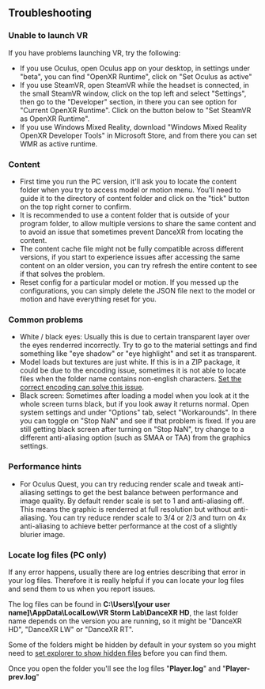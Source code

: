 ## Troubleshooting

### Unable to launch VR
If you have problems launching VR, try the following:

* If you use Oculus, open Oculus app on your desktop, in settings under "beta", you can find "OpenXR Runtime", click on "Set Oculus as active"
* If you use SteamVR, open SteamVR while the headset is connected, in the small SteamVR window, click on the top left and select "Settings", then go to the "Developer" section, in there you can see option for "Current OpenXR Runtime". Click on the button below to "Set SteamVR as OpenXR Runtime". 
* If you use Windows Mixed Reality, download "Windows Mixed Reality OpenXR Developer Tools" in Microsoft Store, and from there you can set WMR as active runtime. 


### Content

* First time you run the PC version, it'll ask you to locate the content folder when you try to access model or motion menu. You'll need to guide it to the directory of content folder and click on the "tick" button on the top right corner to confirm. 
* It is recommended to use a content folder that is outside of your program folder, to allow multiple versions to share the same content and to avoid an issue that sometimes prevent DanceXR from locating the content. 
* The content cache file might not be fully compatible across different versions, if you start to experience issues after accessing the same content on an older version, you can try refresh the entire content to see if that solves the problem. 
* Reset config for a particular model or motion. If you messed up the configurations, you can simply delete the JSON file next to the model or motion and have everything reset for you. 

### Common problems
* White / black eyes: Usually this is due to certain transparent layer over the eyes renderred incorrectly. Try to go to the material settings and find something like "eye shadow" or "eye highlight" and set it as transparent. 
* Model loads but textures are just white. If this is in a ZIP package, it could be due to the encoding issue, sometimes it is not able to locate files when the folder name contains non-english characters. [Set the correct encoding can solve this issue](zip_format.md).
* Black screen: Sometimes after loading a model when you look at it the whole screen turns black, but if you look away it returns normal. Open system settings and under "Options" tab, select "Workarounds". In there you can toggle on "Stop NaN" and see if that problem is fixed. If you are still getting black screen after turning on "Stop NaN", try change to a different anti-aliasing option (such as SMAA or TAA) from the graphics settings.  

### Performance hints
* For Oculus Quest, you can try reducing render scale and tweak anti-aliasing settings to get the best balance between performance and image quality. By default render scale is set to 1 and anti-aliasing off. This means the graphic is renderred at full resolution but without anti-aliasing. You can try reduce render scale to 3/4 or 2/3 and turn on 4x anti-aliasing to achieve better performance at the cost of a slightly blurier image. 

### Locate log files (PC only)

If any error happens, usually there are log entries describing that error in your log files. Therefore it is really helpful if you can locate your log files and send them to us when you report issues. 

The log files can be found in **C:\Users\\\[your user name]\AppData\LocalLow\VR Storm Lab\DanceXR HD**, the last folder name depends on the version you are running, so it might be "DanceXR HD", "DanceXR LW" or "DanceXR RT". 

Some of the folders might be hidden by default in your system so you might need to [set explorer to show hidden files](https://support.microsoft.com/en-us/windows/show-hidden-files-0320fe58-0117-fd59-6851-9b7f9840fdb2) before you can find them. 

Once you open the folder you'll see the log files "**Player.log**" and "**Player-prev.log**"
